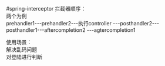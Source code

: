 #spring-interceptor
拦截器顺序：<br>
两个为例<br>
prehandler1---prehandler2---执行controller
---posthandler2---posthandler1---aftercompletion2
---agtercompletion1

使用场景：<br>
解决乱码问题<br>
对登陆进行判断
